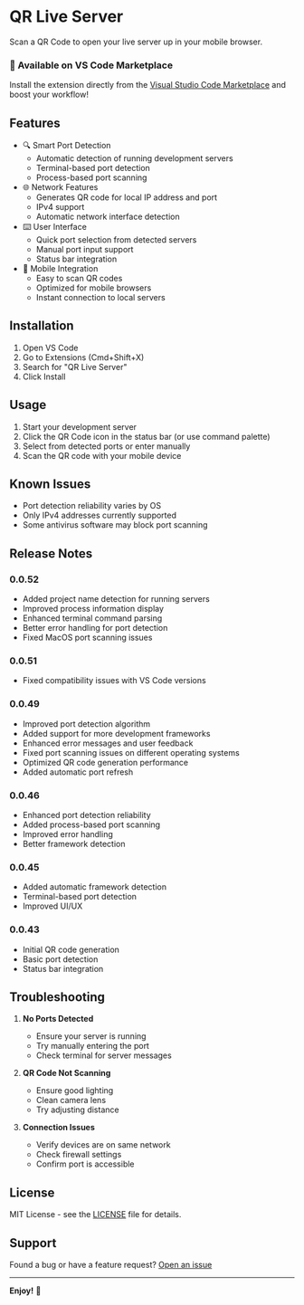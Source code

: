 # QR Live Server

Scan a QR Code to open your live server up in your mobile browser.

### 🚀 Available on VS Code Marketplace

Install the extension directly from the [Visual Studio Code Marketplace]([https://marketplace.visualstudio.com/items?itemName=YOUR_ID.extension-name](https://marketplace.visualstudio.com/items?itemName=Mohammad-dousi.qr-live-server)) and boost your workflow!

## Features

- 🔍 Smart Port Detection
  - Automatic detection of running development servers
  - Terminal-based port detection
  - Process-based port scanning
- 🌐 Network Features
  - Generates QR code for local IP address and port
  - IPv4 support
  - Automatic network interface detection
- ⌨️ User Interface
  - Quick port selection from detected servers
  - Manual port input support
  - Status bar integration
- 📱 Mobile Integration
  - Easy to scan QR codes
  - Optimized for mobile browsers
  - Instant connection to local servers

## Installation

1. Open VS Code
2. Go to Extensions (Cmd+Shift+X)
3. Search for "QR Live Server"
4. Click Install

## Usage

1. Start your development server
2. Click the QR Code icon in the status bar (or use command palette)
3. Select from detected ports or enter manually
4. Scan the QR code with your mobile device

## Known Issues

- Port detection reliability varies by OS
- Only IPv4 addresses currently supported
- Some antivirus software may block port scanning

## Release Notes

### 0.0.52
- Added project name detection for running servers
- Improved process information display
- Enhanced terminal command parsing
- Better error handling for port detection
- Fixed MacOS port scanning issues

### 0.0.51
- Fixed compatibility issues with VS Code versions

### 0.0.49
- Improved port detection algorithm
- Added support for more development frameworks
- Enhanced error messages and user feedback
- Fixed port scanning issues on different operating systems
- Optimized QR code generation performance
- Added automatic port refresh

### 0.0.46
- Enhanced port detection reliability
- Added process-based port scanning
- Improved error handling
- Better framework detection

### 0.0.45
- Added automatic framework detection
- Terminal-based port detection
- Improved UI/UX

### 0.0.43
- Initial QR code generation
- Basic port detection
- Status bar integration

## Troubleshooting

1. **No Ports Detected**
   - Ensure your server is running
   - Try manually entering the port
   - Check terminal for server messages

2. **QR Code Not Scanning**
   - Ensure good lighting
   - Clean camera lens
   - Try adjusting distance

3. **Connection Issues**
   - Verify devices are on same network
   - Check firewall settings
   - Confirm port is accessible

## License

MIT License - see the [LICENSE](LICENSE) file for details.

## Support

Found a bug or have a feature request? [Open an issue](https://github.com/MohammadDousi/ipQrGenerator/issues)

---

**Enjoy!** 🚀
